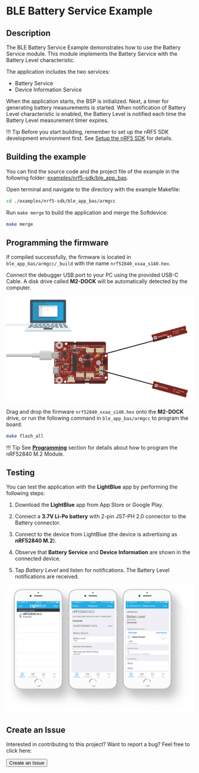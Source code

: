 # BLE Battery Service Example

## Description

The BLE Battery Service Example demonstrates how to use the Battery Service module. This module implements the Battery Service with the Battery Level characteristic.

The application includes the two services:

* Battery Service
* Device Information Service

When the application starts, the BSP is initialized. Next, a timer for generating battery measurements is started. When notification of Battery Level characteristic is enabled, the Battery Level is notified each time the Battery Level measurement timer expires.


!!! Tip
	Before you start building, remember to set up the nRF5 SDK development environment first. See [Setup the nRF5 SDK](../setup.md) for details.

## Building the example

You can find the source code and the project file of the example in the following folder: [examples/nrf5-sdk/ble_app_bas](https://github.com/makerdiary/nrf52840-m2-devkit/tree/master/examples/nrf5-sdk/ble_app_bas).

Open terminal and navigate to the directory with the example Makefile:

``` sh
cd ./examples/nrf5-sdk/ble_app_bas/armgcc
```

Run `make merge` to build the application and merge the Softdevice:

``` sh
make merge
```

## Programming the firmware

If compiled successfully, the firmware is located in `ble_app_bas/armgcc/_build` with the name `nrf52840_xxaa_s140.hex`.

Connect the debugger USB port to your PC using the provided USB-C Cable. A disk drive called **M2-DOCK** will be automatically detected by the computer.

![](../assets/images/programming-firmware.png)


Drag and drop the firmware `nrf52840_xxaa_s140.hex` onto the **M2-DOCK** drive, or run the following command in `ble_app_bas/armgcc` to program the board:

``` sh
make flash_all
```

!!! Tip
	See **[Programming](../../programming.md)** section for details about how to program the nRF52840 M.2 Module.

## Testing

You can test the application with the **LightBlue** app by performing the following steps:

1. Download the **LightBlue** app from App Store or Google Play.

2. Connect a **3.7V Li-Po battery** with 2-pin JST-PH 2.0 connector to the Battery connector.

3. Connect to the device from LightBlue (the device is advertising as **nRF52840 M.2**).

4. Observe that **Battery Service** and **Device Information** are shown in the connected device.

5. Tap *Battery Level* and listen for notifications. The Battery Level notifications are received.

[![](assets/images/ble-app-bas-example.jpg)](assets/images/ble-app-bas-example.jpg)

## Create an Issue

Interested in contributing to this project? Want to report a bug? Feel free to click here:

<a href="https://github.com/makerdiary/nrf52840-m2-devkit/issues/new?title=nRF5%20SDK-BLE%20BAS:%20%3Ctitle%3E"><button data-md-color-primary="red-bud"><i class="fa fa-github"></i> Create an Issue</button></a>
